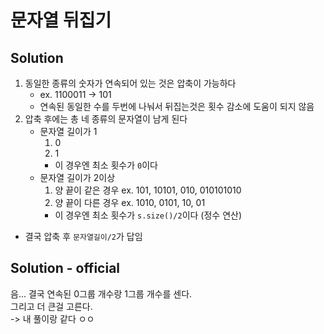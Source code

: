 # 문자열 뒤집기

## Solution
1. 동일한 종류의 숫자가 연속되어 있는 것은 압축이 가능하다
    - ex. 1100011 -> 101
    - 연속된 동일한 수를 두번에 나눠서 뒤집는것은 횟수 감소에 도움이 되지 않음
2. 압축 후에는 총 네 종류의 문자열이 남게 된다
    - 문자열 길이가 1
        1. 0
        2. 1
        - 이 경우엔 최소 횟수가 `0`이다
    - 문자열 길이가 2이상
        1. 양 끝이 같은 경우 ex. 101, 10101, 010, 010101010
        2. 양 끝이 다른 경우 ex. 1010, 0101, 10, 01
        - 이 경우엔 최소 횟수가 `s.size()/2`이다 (정수 연산)
- 결국 압축 후 `문자열길이/2`가 답임

## Solution - official
음... 결국 연속된 0그룹 개수랑 1그룹 개수를 센다.  
그리고 더 큰걸 고른다.  
-> 내 풀이랑 같다 ㅇㅇ